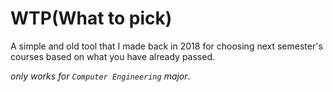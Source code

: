 # WTP(What to pick)
A simple and old tool that I made back in 2018 for choosing next semester's courses based on what you have already passed.

*only works for `Computer Engineering` major*.
